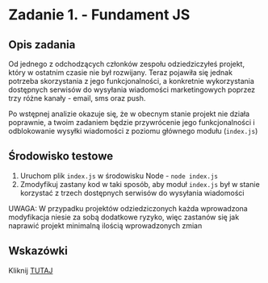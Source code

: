 # Zadanie 1. - Fundament JS

## Opis zadania

Od jednego z odchodzących członków zespołu odziedziczyłeś projekt, który w ostatnim czasie nie był rozwijany. Teraz pojawiła się jednak potrzeba skorzystania z jego funkcjonalności, a konkretnie wykorzystania dostępnych serwisów do wysyłania wiadomości marketingowych poprzez trzy różne kanały - email, sms oraz push.

Po wstępnej analizie okazuje się, że w obecnym stanie projekt nie działa poprawnie, a twoim zadaniem będzie przywrócenie jego funkcjonalności i odblokowanie wysyłki wiadomości z poziomu głównego modułu (`index.js`)

## Środowisko testowe

1. Uruchom plik `index.js` w środowisku Node - `node index.js`
2. Zmodyfikuj zastany kod w taki sposób, aby moduł `index.js` był w stanie korzystać z trzech dostępnych serwisów do wysyłania wiadomości

UWAGA: W przypadku projektów odziedziczonych każda wprowadzona modyfikacja niesie za sobą dodatkowe ryzyko, więc zastanów się jak naprawić projekt minimalną ilością wprowadzonych zmian

## Wskazówki

Kliknij [TUTAJ](https://przeprogramowani.pl/public/zadania/1-fundament-js.pdf)
